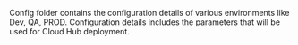 Config folder contains the configuration details of various environments like Dev, QA, PROD. Configuration details includes the parameters that will be used for Cloud Hub deployment.